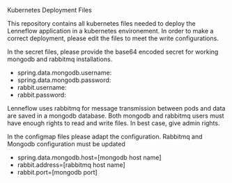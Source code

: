 Kubernetes Deployment Files

This repository contains all kubernetes files needed to deploy the Lenneflow application in a kubernetes environement.
In order to make a correct deployment, please edit the files to meet the write configurations.

In the secret files, please provide the base64 encoded secret for working mongodb and rabbitmq installations.
- spring.data.mongodb.username:
- spring.data.mongodb.password:
- rabbit.username:
- rabbit.password:
  
Lenneflow uses rabbitmq for message transmission between pods and data are saved in a mongodb database.
Both mongodb and rabbitmq users must have enough rights to read and write files. In best case, give admin rights.

In the configmap files please adapt the configuration. Rabbitmq and Mongodb configuration must be updated
- spring.data.mongodb.host=[mongodb host name]
- rabbit.address=[rabbitmq host name]
- rabbit.port=[mongodb port]
